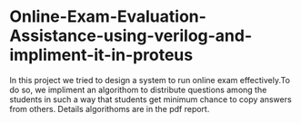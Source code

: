 # Online-Exam-Evaluation-Assistance-using-verilog-and-impliment-it-in-proteus

In this project we tried to design a system to run online exam effectively.To do so, we impliment an algorithom to distribute questions among the students in such a way that students get minimum chance to copy answers from others. Details algorithoms are in the pdf report.
